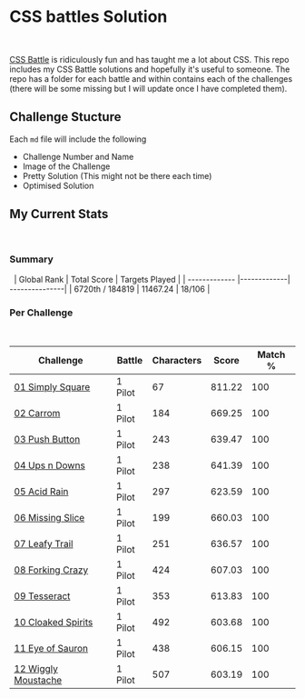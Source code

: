 # CSS battles Solution
&nbsp;

[CSS Battle](https://cssbattle.dev/) is ridiculously fun and has taught me a lot about CSS. This repo includes my CSS Battle solutions and hopefully it's useful to someone. 
The repo has a folder for each battle and within contains each of the challenges (there will be some missing but I will update once I have completed them). 
&nbsp;

## Challenge Stucture

Each `md` file will include the following

- Challenge Number and Name
- Image of the Challenge
- Pretty Solution (This might not be there each time)
- Optimised Solution
&nbsp;
&nbsp;

## My Current Stats
&nbsp;
### Summary
&nbsp;
| Global Rank     | Total Score | Targets Played |
| -------------   |-------------| ---------------|
| 6720th / 184819 | 11467.24    |  18/106        |
&nbsp;

### Per Challenge
&nbsp;

| Challenge                                                                                                   | Battle  | Characters | Score | Match % | 
| ---------                                                                                                   | ------  | ---------- | ----- | ------- | 
| [01 Simply Square](https://github.com/craigashields/css-battle/blob/main/Battle1-Pilot/01_Simply-Square.md) | 1 Pilot | 67         | 811.22 | 100    | 
| [02 Carrom](https://github.com/craigashields/css-battle/blob/main/Battle1-Pilot/02_Carrom.md)               | 1 Pilot | 184        | 669.25 | 100    | 
| [03 Push Button](https://github.com/craigashields/css-battle/blob/main/Battle1-Pilot/03_Push-Button.md)     | 1 Pilot | 243        | 639.47 | 100    | 
| [04 Ups n Downs](https://github.com/craigashields/css-battle/blob/main/Battle1-Pilot/04_Ups-n-Downs.md)     | 1 Pilot | 238        | 641.39 | 100    |  
| [05 Acid Rain](https://github.com/craigashields/css-battle/blob/main/Battle1-Pilot/05_Acid-Rain.md)         | 1 Pilot | 297        | 623.59 | 100    | 
| [06 Missing Slice](https://github.com/craigashields/css-battle/blob/main/Battle1-Pilot/06_Missing-Slice.md) | 1 Pilot | 199        | 660.03 | 100    | 
| [07 Leafy Trail](https://github.com/craigashields/css-battle/blob/main/Battle1-Pilot/07_Leafy-Trail.md)     | 1 Pilot | 251        | 636.57 | 100    | 
| [08 Forking Crazy](https://github.com/craigashields/css-battle/blob/main/Battle1-Pilot/08_Forking-Crazy-INCOMPLETE.md) | 1 Pilot | 424          | 607.03      | 100      | 
| [09 Tesseract](https://github.com/craigashields/css-battle/blob/main/Battle1-Pilot/09_Tesseract.md)         | 1 Pilot | 353        | 613.83 | 100    | 
| [10 Cloaked Spirits](https://github.com/craigashields/css-battle/blob/main/Battle1-Pilot/10_Cloaked-Spirits.md)         | 1 Pilot | 492        | 603.68 | 100    | 
| [11 Eye of Sauron](https://github.com/craigashields/css-battle/blob/main/Battle1-Pilot/11_Eye-of-Sauron.md)         | 1 Pilot | 438        | 606.15 | 100    | 
| [12 Wiggly Moustache](https://github.com/craigashields/css-battle/blob/main/Battle1-Pilot/12_Wiggly-Moustache.md)         | 1 Pilot | 507        | 603.19 | 100  |   

&nbsp;

